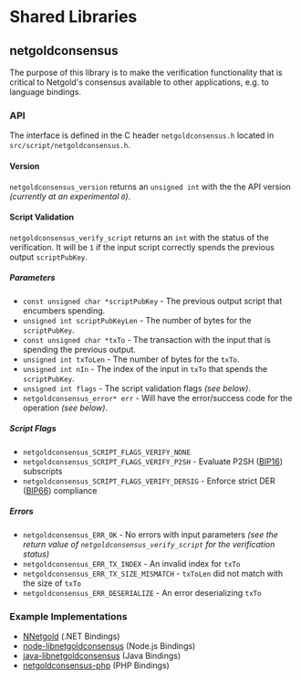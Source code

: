 Shared Libraries
================

## netgoldconsensus

The purpose of this library is to make the verification functionality that is critical to Netgold's consensus available to other applications, e.g. to language bindings.

### API

The interface is defined in the C header `netgoldconsensus.h` located in  `src/script/netgoldconsensus.h`.

#### Version

`netgoldconsensus_version` returns an `unsigned int` with the the API version *(currently at an experimental `0`)*.

#### Script Validation

`netgoldconsensus_verify_script` returns an `int` with the status of the verification. It will be `1` if the input script correctly spends the previous output `scriptPubKey`.

##### Parameters
- `const unsigned char *scriptPubKey` - The previous output script that encumbers spending.
- `unsigned int scriptPubKeyLen` - The number of bytes for the `scriptPubKey`.
- `const unsigned char *txTo` - The transaction with the input that is spending the previous output.
- `unsigned int txToLen` - The number of bytes for the `txTo`.
- `unsigned int nIn` - The index of the input in `txTo` that spends the `scriptPubKey`.
- `unsigned int flags` - The script validation flags *(see below)*.
- `netgoldconsensus_error* err` - Will have the error/success code for the operation *(see below)*.

##### Script Flags
- `netgoldconsensus_SCRIPT_FLAGS_VERIFY_NONE`
- `netgoldconsensus_SCRIPT_FLAGS_VERIFY_P2SH` - Evaluate P2SH ([BIP16](https://github.com/netgold/bips/blob/master/bip-0016.mediawiki)) subscripts
- `netgoldconsensus_SCRIPT_FLAGS_VERIFY_DERSIG` - Enforce strict DER ([BIP66](https://github.com/netgold/bips/blob/master/bip-0066.mediawiki)) compliance

##### Errors
- `netgoldconsensus_ERR_OK` - No errors with input parameters *(see the return value of `netgoldconsensus_verify_script` for the verification status)*
- `netgoldconsensus_ERR_TX_INDEX` - An invalid index for `txTo`
- `netgoldconsensus_ERR_TX_SIZE_MISMATCH` - `txToLen` did not match with the size of `txTo`
- `netgoldconsensus_ERR_DESERIALIZE` - An error deserializing `txTo`

### Example Implementations
- [NNetgold](https://github.com/NicolasDorier/NNetgold/blob/master/NNetgold/Script.cs#L814) (.NET Bindings)
- [node-libnetgoldconsensus](https://github.com/bitpay/node-libnetgoldconsensus) (Node.js Bindings)
- [java-libnetgoldconsensus](https://github.com/dexX7/java-libnetgoldconsensus) (Java Bindings)
- [netgoldconsensus-php](https://github.com/Bit-Wasp/netgoldconsensus-php) (PHP Bindings)
